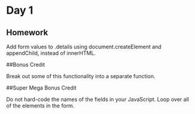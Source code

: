 # Day 1

## Homework

Add form values to .details using document.createElement and appendChild, instead of innerHTML.

##Bonus Credit

Break out some of this functionality into a separate function.

##Super Mega Bonus Credit

Do not hard-code the names of the fields in your JavaScript. Loop over all of the elements in the form.